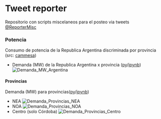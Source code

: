 # Tweet reporter

Repositorio con scripts miscelaneos para el posteo via tweets [@ReporterMisc](https://twitter.com/ReporterMisc)

### Potencia

Consumo de potencia de la Republica Argentina discriminada por provincia (src: [cammesa](https://portalweb.cammesa.com/default.aspx))

- Demanda (MW) de la Republica Argentina x provincia ([py](consume_reporter_argentina.py)/[ipynb](consume_reporter_argentina.ipynb)) ![Demanda_MW_Argentina](https://github.com/felixlapalma/tweet_reporter/workflows/Demanda_MW_Argentina/badge.svg)

#### Provincias
Demanda (MW) para provincias([py](consume_reporter_provincias.py)/[ipynb](consume_reporter_provincias.ipynb))
- NEA ![Demanda_Provincias_NEA](https://github.com/felixlapalma/tweet_reporter/workflows/Demanda_Provincias_NEA/badge.svg)
- NOA ![Demanda_Provincias_NOA](https://github.com/felixlapalma/tweet_reporter/workflows/Demanda_Provincias_NOA/badge.svg)
- Centro (solo Córdoba) ![Demanda_Provincias_Centro](https://github.com/felixlapalma/tweet_reporter/workflows/Demanda_Provincias_Centro/badge.svg)
